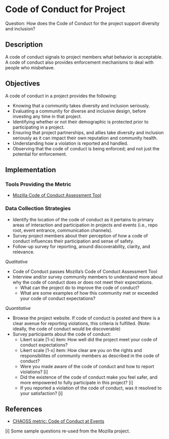 # Code of Conduct for Project

Question: How does the Code of Conduct for the project support diversity and inclusion?

## Description

A code of conduct signals to project members what behavior is acceptable. A code of conduct also provides enforcement mechanisms to deal with people who misbehave.


## Objectives

A code of conduct in a project provides the following: 

- Knowing that a community takes diversity and inclusion seriously.
- Evaluating a community for diverse and inclusive design, before investing any time in that project.
- Identifying whether or not their demographic is protected prior to participating in a project.
- Ensuring that project partnerships, and allies take diversity and inclusion seriously as it can impact their own reputation and community health.
- Understanding how a violation is reported and handled.
- Observing that the code of conduct is being enforced; and not just the potential for enforcement.

## Implementation

### Tools Providing the Metric

* [Mozilla Code of Conduct Assessment Tool](https://mozilla.github.io/diversity-coc-review.io/)

### Data Collection Strategies

- Identify the location of the code of conduct as it pertains to primary areas of interaction and participation in projects and events (i.e., repo root, event entrance, communication channels).
- Survey project members about their perception of how a code of conduct influences their participation and sense of safety.
- Follow-up survey for reporting, around discoverability, clarity, and relevance.

_Qualitative_

- Code of Conduct passes Mozilla’s Code of Conduct Assessment Tool
- Interview and/or survey community members to understand more about why the code of conduct does or does not meet their expectations.
  * What can the project do to improve the code of conduct?
  * What are some examples of how this community met or exceeded your code of conduct expectations?

_Quantitative_

- Browse the project website. If code of conduct is posted and there is a clear avenue for reporting violations, this criteria is fulfilled. (Note: ideally, the code of conduct would be discoverable)
- Survey participants about the code of conduct:
  * Likert scale [1-x] item: How well did the project meet your code of conduct expectations?
  * Likert scale [1-x] item: How clear are you on the rights and responsibilites of community members as described in the code of conduct?
  * Were you made aware of the code of conduct and how to report violations? [i]
  * Did the existence of the code of conduct make you feel safer, and more empowered to fully participate in this project? [i]
  * If you reported a violation of the code of conduct, was it resolved to your satisfaction? [i]

## References

- [CHAOSS metric: Code of Conduct at Events](https://github.com/chaoss/wg-diversity-inclusion/blob/master/focus-areas/events/event-code-of-conduct.md)


[i] Some sample questions re-used from the Mozilla project.
